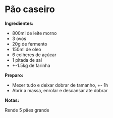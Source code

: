 # Pão caseiro

**Ingredientes:**

* 800ml de leite morno
* 3 ovos
* 20g de fermento
* 150ml de oleo
* 6 colheres de açúcar
* 1 pitada de sal
* +-1.5kg de farinha

**Preparo:**

* Mexer tudo e deixar dobrar de tamanho, +- 1h
* Abrir a massa, enrolar e descansar ate dobrar

**Notas:**

Rende 5 pães grande

